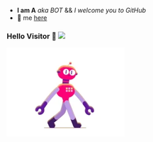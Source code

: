 - **I am A** *aka BOT* && *I welcome you to GitHub*
- 🌟 me [here](https://github.com/1UC1F3R616/GitHub-Bot)
<!-- I like to see what other fellow devs are doing and so I follow each one of you who follows the main account (2nd purpose of this account I suppose)-->


### Hello Visitor 👋 [![](https://visitor-badge.glitch.me/badge?page_id=1UC1F3R616.1UC1F3R616)]()

![image](https://github.com/D-E-F-E-A-T/D-E-F-E-A-T/blob/master/200.webp)
